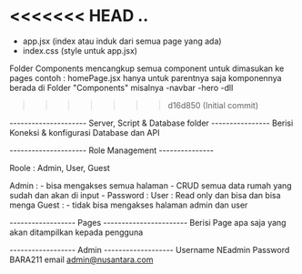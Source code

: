 <<<<<<< HEAD
..
=======
- app.jsx (index atau induk dari semua page yang ada)
- index.css (style untuk app.jsx)


<!-- FOLDER COMPONENTS PENJELASAN -->
Folder Components
mencangkup semua component untuk dimasukan ke pages
contoh : 
homePage.jsx hanya untuk parentnya saja
komponennya berada di Folder "Components"
misalnya 
-navbar
-hero
-dll
>>>>>>> d16d850 (Initial commit)

--------------------- Server, Script & Database folder ----------------
Berisi Koneksi & konfigurasi Database dan API

--------------------- Role Management ---------------

Roole : Admin, User, Guest

Admin :
    - bisa mengakses semua halaman
    - CRUD semua data rumah yang sudah dan akan di input
    - Password :
User : Read only dan bisa dan bisa menga
Guest :
    - tidak bisa mengakses halaman admin dan user

------------------ Pages -----------------------
Berisi Page apa saja yang akan ditampilkan kepada pengguna    

------------------ Admin -------------------
Username NEadmin
Password BARA211
email admin@nusantara.com
